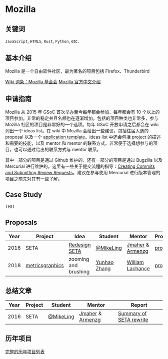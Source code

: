 # Mozilla

## 关键词
`JavaScript`, `HTML5`, `Rust`, `Python`, etc.

## 基本介绍

Mozilla 是一个自由软件社区，最为著名的项目包括 Firefox、Thunderbird

[Wiki 词条：Mozilla 基金会](https://zh.wikipedia.org/wiki/Mozilla%E5%9F%BA%E9%87%91%E6%9C%83)
[Mozilla 官方中文介绍](https://www.mozilla.org/zh-CN/about/)

## 申请指南

Mozilla 从 2015 年 GSoC 首次举办至今每年都会参加，每年都会有 10 个以上的项目参加，非常的稳定并且名额也在逐渐增加。包括的项目种类也非常多，参与 Mozilla 社区的项目是非常好的一个选项。每年 GSoC 开放申请之后都会在 wiki 列出一个 ideas list。在 wiki 中 Mozilla 会给出一些建议，包括往届入选的 proposal 以及一个 [application template](https://wiki.mozilla.org/SummerOfCode/ApplicationTemplate)。ideas list 中还会包括 project 的描述和需要的技能，以及 mentor 和 mentor 的联系方式。非常便于选择想参与的项目，也可以通过给出的联系方式与 mentor 联系。

其中一部分的项目是通过 Github 维护的，还有一部分的项目是通过 Bugzilla 以及 Mercurial 进行维护的。这里有一些关于提交流程的指导：[Creating Commits and Submitting Review Requests](https://mozilla-version-control-tools.readthedocs.io/en/latest/mozreview/commits.html)。建议在参与使用 Mercurial 进行版本管理的项目之前先对其有一些了解。

## Case Study

TBD

## Proposals
| Year | Project | Idea | Student | Mentor | Proposal |
| ---- | ------- | ---- | ------- | ------ | -------- |
|2016|SETA|[Redesign SETA](https://summerofcode.withgoogle.com/archive/2016/projects/6052020431618048/)|[@MikeLing](https://github.com/MikeLing)| [Jmaher](https://mozillians.org/en-US/u/jmaher/) & [Armenzg](https://mozillians.org/en-US/u/armenzg/) |[proposal](proposals/2016/GSoC%20proposal%202016%20MikeLing.pdf)|
|2018|[metricsgraphics](https://github.com/metricsgraphics/metrics-graphics)|zooming and brushing|[Yunhao Zhang](https://github.com/cnwangjie)|[William Lachance](https://mozillians.org/en-US/u/wlach/)|[proposal](proposals/2018/metricsgraphics%20-%20zooming%20and%20brushing.pdf)

## 总结文章
| Year | Project | Student | Mentor |  Report  |
| ---- | ------- | ------- | ------ | -------- |
|2016|SETA|[@MikeLing](https://github.com/MikeLing)| [Jmaher](https://mozillians.org/en-US/u/jmaher/) & [Armenzg](https://mozillians.org/en-US/u/armenzg/) |[Summary of SETA rewrite](https://mikelingblog.wordpress.com/2016/08/12/summary-of-seta-rewrite/)|

## 历年项目

[完整的历年项目列表](https://wiki.mozilla.org/SummerOfCode)
